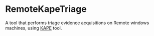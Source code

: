 # RemoteKapeTriage
A tool that performs triage evidence acquisitions on Remote windows machines, using [KAPE](https://github.com/EricZimmerman/KapeFiles) tool.
